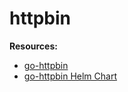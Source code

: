 # httpbin

**Resources:**

- [go-httpbin][httpbingo]
- [go-httpbin Helm Chart][httpbingo-helm-chart]

<!--- REFERENCE LINKS --->

[httpbingo-helm-chart]: https://github.com/matheusfm/httpbin-chart
[httpbingo]: https://httpbingo.org/
